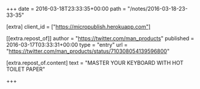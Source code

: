 +++
date = 2016-03-18T23:33:35+00:00
path = "/notes/2016-03-18-23-33-35"

[extra]
client_id = ["https://micropublish.herokuapp.com"]

[[extra.repost_of]]
author = "https://twitter.com/man_products"
published = 2016-03-17T03:33:31+00:00
type = "entry"
url = "https://twitter.com/man_products/status/710308054139596800"

[extra.repost_of.content]
text = "MASTER YOUR KEYBOARD WITH HOT TOILET PAPER"

+++

